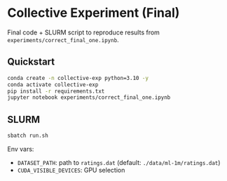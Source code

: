# Collective Experiment (Final)

Final code + SLURM script to reproduce results from `experiments/correct_final_one.ipynb`.

## Quickstart
```bash
conda create -n collective-exp python=3.10 -y
conda activate collective-exp
pip install -r requirements.txt
jupyter notebook experiments/correct_final_one.ipynb
```

## SLURM
```bash
sbatch run.sh
```

Env vars:
- `DATASET_PATH`: path to `ratings.dat` (default: `./data/ml-1m/ratings.dat`)
- `CUDA_VISIBLE_DEVICES`: GPU selection
